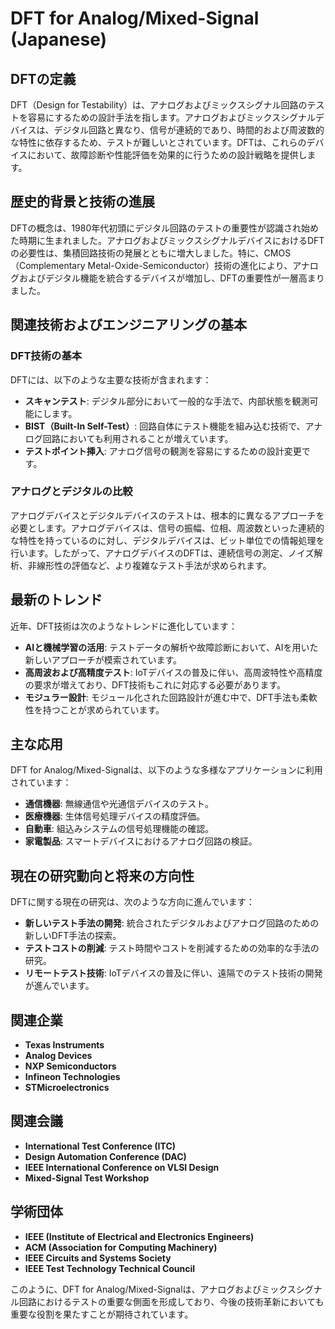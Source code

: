 # DFT for Analog/Mixed-Signal (Japanese)

## DFTの定義

DFT（Design for Testability）は、アナログおよびミックスシグナル回路のテストを容易にするための設計手法を指します。アナログおよびミックスシグナルデバイスは、デジタル回路と異なり、信号が連続的であり、時間的および周波数的な特性に依存するため、テストが難しいとされています。DFTは、これらのデバイスにおいて、故障診断や性能評価を効果的に行うための設計戦略を提供します。

## 歴史的背景と技術の進展

DFTの概念は、1980年代初頭にデジタル回路のテストの重要性が認識され始めた時期に生まれました。アナログおよびミックスシグナルデバイスにおけるDFTの必要性は、集積回路技術の発展とともに増大しました。特に、CMOS（Complementary Metal-Oxide-Semiconductor）技術の進化により、アナログおよびデジタル機能を統合するデバイスが増加し、DFTの重要性が一層高まりました。

## 関連技術およびエンジニアリングの基本

### DFT技術の基本

DFTには、以下のような主要な技術が含まれます：

- **スキャンテスト**: デジタル部分において一般的な手法で、内部状態を観測可能にします。
- **BIST（Built-In Self-Test）**: 回路自体にテスト機能を組み込む技術で、アナログ回路においても利用されることが増えています。
- **テストポイント挿入**: アナログ信号の観測を容易にするための設計変更です。

### アナログとデジタルの比較

アナログデバイスとデジタルデバイスのテストは、根本的に異なるアプローチを必要とします。アナログデバイスは、信号の振幅、位相、周波数といった連続的な特性を持っているのに対し、デジタルデバイスは、ビット単位での情報処理を行います。したがって、アナログデバイスのDFTは、連続信号の測定、ノイズ解析、非線形性の評価など、より複雑なテスト手法が求められます。

## 最新のトレンド

近年、DFT技術は次のようなトレンドに進化しています：

- **AIと機械学習の活用**: テストデータの解析や故障診断において、AIを用いた新しいアプローチが模索されています。
- **高周波および高精度テスト**: IoTデバイスの普及に伴い、高周波特性や高精度の要求が増えており、DFT技術もこれに対応する必要があります。
- **モジュラー設計**: モジュール化された回路設計が進む中で、DFT手法も柔軟性を持つことが求められています。

## 主な応用

DFT for Analog/Mixed-Signalは、以下のような多様なアプリケーションに利用されています：

- **通信機器**: 無線通信や光通信デバイスのテスト。
- **医療機器**: 生体信号処理デバイスの精度評価。
- **自動車**: 組込みシステムの信号処理機能の確認。
- **家電製品**: スマートデバイスにおけるアナログ回路の検証。

## 現在の研究動向と将来の方向性

DFTに関する現在の研究は、次のような方向に進んでいます：

- **新しいテスト手法の開発**: 統合されたデジタルおよびアナログ回路のための新しいDFT手法の探索。
- **テストコストの削減**: テスト時間やコストを削減するための効率的な手法の研究。
- **リモートテスト技術**: IoTデバイスの普及に伴い、遠隔でのテスト技術の開発が進んでいます。

## 関連企業

- **Texas Instruments**
- **Analog Devices**
- **NXP Semiconductors**
- **Infineon Technologies**
- **STMicroelectronics**

## 関連会議

- **International Test Conference (ITC)**
- **Design Automation Conference (DAC)**
- **IEEE International Conference on VLSI Design**
- **Mixed-Signal Test Workshop**

## 学術団体

- **IEEE (Institute of Electrical and Electronics Engineers)**
- **ACM (Association for Computing Machinery)**
- **IEEE Circuits and Systems Society**
- **IEEE Test Technology Technical Council**

このように、DFT for Analog/Mixed-Signalは、アナログおよびミックスシグナル回路におけるテストの重要な側面を形成しており、今後の技術革新においても重要な役割を果たすことが期待されています。